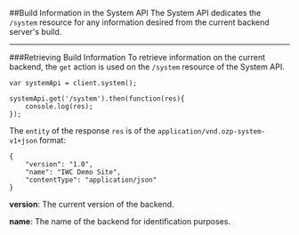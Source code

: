 ##Build Information in the System API
The System API dedicates the `/system` resource for any information desired from the current backend server's build.

***

###Retrieving Build Information
To retrieve information on the current backend, the `get` action is used on the `/system` resource of the System API.

```
var systemApi = client.system();

systemApi.get('/system').then(function(res){
    console.log(res);
});
```

The `entity` of the response `res` is of the `application/vnd.ozp-system-v1+json` format:

```
{
    "version": "1.0",
    "name": "IWC Demo Site",
    "contentType": "application/json"
}
```

**version**: The current version of the backend.

**name**: The name of the backend for identification purposes.

